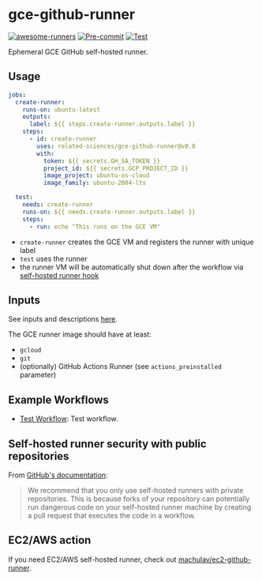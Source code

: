 # gce-github-runner
[![awesome-runners](https://img.shields.io/badge/listed%20on-awesome--runners-blue.svg)](https://github.com/jonico/awesome-runners)
[![Pre-commit](https://github.com/related-sciences/gce-github-runner/actions/workflows/pre_commit.yml/badge.svg?branch=main)](https://github.com/related-sciences/gce-github-runner/actions/workflows/pre_commit.yml)
[![Test](https://github.com/related-sciences/gce-github-runner/actions/workflows/test.yml/badge.svg?branch=main)](https://github.com/related-sciences/gce-github-runner/actions/workflows/test.yml)

Ephemeral GCE GitHub self-hosted runner.

## Usage

```yaml
jobs:
  create-runner:
    runs-on: ubuntu-latest
    outputs:
      label: ${{ steps.create-runner.outputs.label }}
    steps:
      - id: create-runner
        uses: related-sciences/gce-github-runner@v0.8
        with:
          token: ${{ secrets.GH_SA_TOKEN }}
          project_id: ${{ secrets.GCP_PROJECT_ID }}
          image_project: ubuntu-os-cloud
          image_family: ubuntu-2004-lts

  test:
    needs: create-runner
    runs-on: ${{ needs.create-runner.outputs.label }}
    steps:
      - run: echo "This runs on the GCE VM"
```

 * `create-runner` creates the GCE VM and registers the runner with unique label
 * `test` uses the runner
 * the runner VM will be automatically shut down after the workflow via [self-hosted runner hook](https://docs.github.com/en/actions/hosting-your-own-runners/managing-self-hosted-runners/running-scripts-before-or-after-a-job)

## Inputs

See inputs and descriptions [here](./action.yml).

The GCE runner image should have at least:
 * `gcloud`
 * `git`
 * (optionally) GitHub Actions Runner (see `actions_preinstalled` parameter)

## Example Workflows

* [Test Workflow](./.github/workflows/test.yml): Test workflow.

## Self-hosted runner security with public repositories

From [GitHub's documentation](https://docs.github.com/en/actions/hosting-your-own-runners/about-self-hosted-runners#self-hosted-runner-security-with-public-repositories):

> We recommend that you only use self-hosted runners with private repositories. This is because forks of your
> repository can potentially run dangerous code on your self-hosted runner machine by creating a pull request that
> executes the code in a workflow.

## EC2/AWS action

If you need EC2/AWS self-hosted runner, check out [machulav/ec2-github-runner](https://github.com/machulav/ec2-github-runner).
